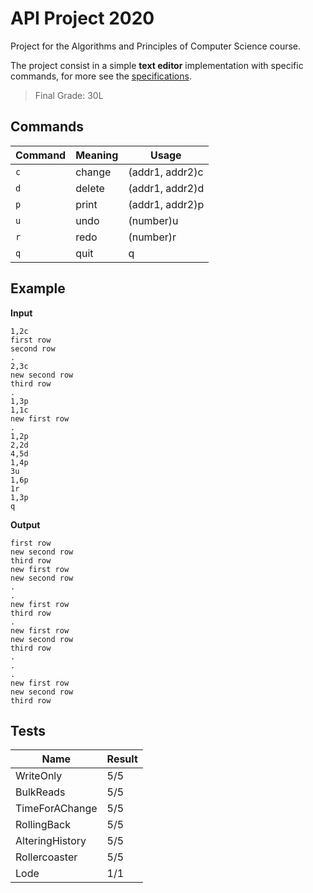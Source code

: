 
# API Project 2020

Project for the Algorithms and Principles of Computer Science course.

The project consist in a simple **text editor** implementation with specific commands, for more see the [specifications](https://github.com/lorecampa/ProjectTextEditor/blob/main/deliverables/specifications.pdf).

>Final Grade: 30L

## Commands
| Command      | Meaning | Usage|
| ----------- | ----------- | -------|
| `c` | change | (addr1, addr2)c |
| `d` | delete | (addr1, addr2)d |
| `p` | print | (addr1, addr2)p|
| `u` | undo | (number)u |
| `r` | redo | (number)r |
| `q` | quit | q |

## Example

**Input**
```
1,2c
first row
second row
.
2,3c
new second row
third row
.
1,3p
1,1c
new first row
.
1,2p
2,2d
4,5d
1,4p
3u
1,6p
1r
1,3p
q

```

**Output**
```
first row
new second row
third row
new first row
new second row
.
.
new first row
third row
.
new first row
new second row
third row
.
.
.
new first row
new second row
third row
```



## Tests
| Name      | Result |
| ----------- | ----------- |
| WriteOnly | 5/5 |
| BulkReads | 5/5 |
| TimeForAChange | 5/5 |
| RollingBack | 5/5 |
| AlteringHistory | 5/5 |
| Rollercoaster | 5/5 |
| Lode | 1/1 |

